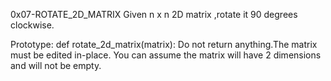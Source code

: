 0x07-ROTATE_2D_MATRIX
Given n x n 2D matrix ,rotate it 90 degrees clockwise.

Prototype: def rotate_2d_matrix(matrix):
Do not return anything.The matrix must be edited in-place.
You can assume the matrix will have 2 dimensions and will not be empty.